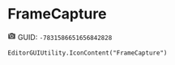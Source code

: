 # FrameCapture
![](/img/FrameCapture.png)
GUID: `-7831586651656842828`
```
EditorGUIUtility.IconContent("FrameCapture")
```
